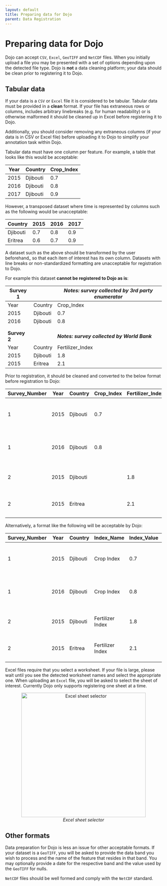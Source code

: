 ```yaml
---
layout: default
title: Preparing data for Dojo
parent: Data Registration
---
```


# Preparing data for Dojo

Dojo can accept `CSV`, `Excel`, `GeoTIFF` and `NetCDF` files. When you initially upload a file you may be presented with a set of options depending upon the detected file type. Dojo is **not** a data cleaning platform; your data should be clean prior to registering it to Dojo.

## Tabular data

If your data is a `CSV` or `Excel` file it is considered to be tabular. Tabular data must be provided in a **clean** format. If your file has extraneous rows or columns, includes arbitrary linebreaks (e.g. for human readability) or is otherwise malformed it should be cleaned up in Excel before registering it to Dojo.

Additionally, you should consider removing any extraneous columns (if your data is in CSV or Excel file) before uploading it to Dojo to simplify your annotation task within Dojo.

Tabular data must have one column per feature. For example, a table that looks like this would be acceptable:

| Year | Country  | Crop_Index |
|------|----------|------------|
| 2015 | Djibouti | 0.7        |
| 2016 | Djibouti | 0.8        |
| 2017 | Djibouti | 0.9        |

However, a transposed dataset where time is represented by columns such as the following would be unacceptable:

| Country  | 2015 | 2016 | 2017 |
|----------|------|------|------|
| Djibouti | 0.7  | 0.8  | 0.9  |
| Eritrea  | 0.6  | 0.7  | 0.9  |

A dataset such as the above should be transformed by the user beforehand_ so that each item of interest has its own column. Datasets with line breaks or non-standardized formatting are unacceptable for registration to Dojo. 

For example this dataset **cannot be registered to Dojo as is**:

| **Survey 1** 	|          	| **_Notes: survey collected by 3rd party enumerator_** 	|
|----------	|----------	|-------------------------------------------------	|
| Year     	| Country  	| Crop_Index                                      	|
| 2015     	| Djibouti 	| 0.7                                             	|
| 2016     	| Djibouti 	| 0.8                                             	|
|          	|          	|                                                 	|
|          	|          	|                                                 	|
| **Survey 2** 	|          	| **_Notes: survey collected by World Bank_**           	|
| Year     	| Country  	| Fertilizer_Index                                	|
| 2015     	| Djibouti 	| 1.8                                             	|
| 2015     	| Eritrea  	| 2.1                                             	|

Prior to registration, it should be cleaned and converted to the below format before registration to Dojo:

| Survey_Number 	| Year 	| Country  	| Crop_Index 	| Fertilizer_Index 	| Notes                                     	|
|---------------	|------	|----------	|------------	|------------------	|-------------------------------------------	|
| 1             	| 2015 	| Djibouti 	| 0.7        	|                  	|  survey collected by 3rd party enumerator 	|
| 1             	| 2016 	| Djibouti 	| 0.8        	|                  	| survey collected by 3rd party enumerator  	|
| 2             	| 2015 	| Djibouti 	|            	| 1.8              	| survey collected by World Bank            	|
| 2             	| 2015 	| Eritrea  	|            	| 2.1              	| survey collected by World Bank            	|

Alternatively, a format like the following will be acceptable by Dojo:

| Survey_Number 	| Year 	| Country  	| Index_Name       	| Index_Value 	| Notes                                     	|
|---------------	|------	|----------	|------------------	|-------------	|-------------------------------------------	|
| 1             	| 2015 	| Djibouti 	| Crop Index       	| 0.7         	|  survey collected by 3rd party enumerator 	|
| 1             	| 2016 	| Djibouti 	| Crop Index       	| 0.8         	| survey collected by 3rd party enumerator  	|
| 2             	| 2015 	| Djibouti 	| Fertilizer Index 	| 1.8         	| survey collected by World Bank            	|
| 2             	| 2015 	| Eritrea  	| Fertilizer Index 	| 2.1         	| survey collected by World Bank            	|


Excel files require that you select a worksheet. If your file is large, please wait until you see the detected worksheet names and select the appropriate one.  When uploading an `Excel` file, you will be asked to select the sheet of interest. Currently Dojo only supports registering one sheet at a time.

<p align="center">
    <img src="imgs/excel_sheet.png" width="400" title="Excel sheet selector"/> 
    <br/>
    <i>Excel sheet selector</i>
</p>

## Other formats

Data preparation for Dojo is less an issue for other acceptable formats. If your dataset is a `GeoTIFF`, you will be asked to provide the data band you wish to process and the name of the feature that resides in that band. You may optionally provide a date for the respective band and the value used by the `GeoTIFF` for nulls.

`NetCDF` files should be well formed and comply with the `NetCDF` standard.